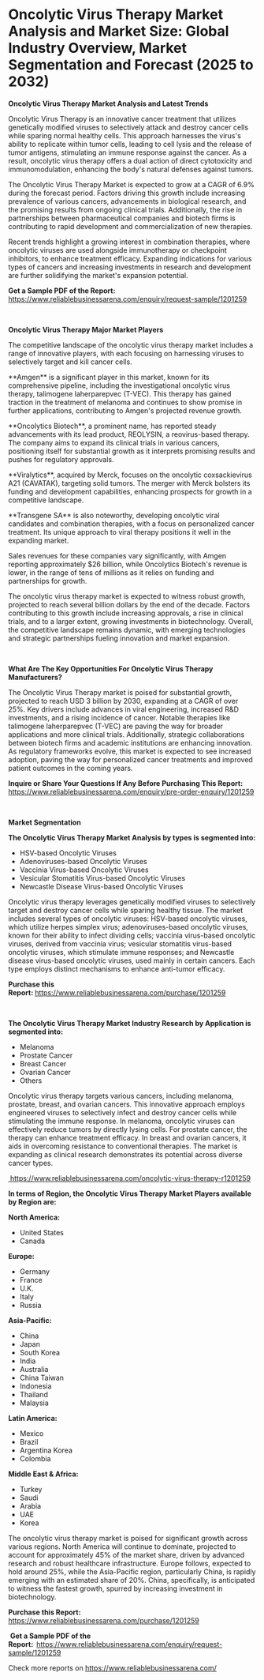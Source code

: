 <p><h1>Oncolytic Virus Therapy Market Analysis and Market Size: Global Industry Overview, Market Segmentation and Forecast (2025 to 2032)</h1></p><p><strong>Oncolytic Virus Therapy Market Analysis and Latest Trends</strong></p>
<p><p>Oncolytic Virus Therapy is an innovative cancer treatment that utilizes genetically modified viruses to selectively attack and destroy cancer cells while sparing normal healthy cells. This approach harnesses the virus's ability to replicate within tumor cells, leading to cell lysis and the release of tumor antigens, stimulating an immune response against the cancer. As a result, oncolytic virus therapy offers a dual action of direct cytotoxicity and immunomodulation, enhancing the body's natural defenses against tumors.</p><p>The Oncolytic Virus Therapy Market is expected to grow at a CAGR of 6.9% during the forecast period. Factors driving this growth include increasing prevalence of various cancers, advancements in biological research, and the promising results from ongoing clinical trials. Additionally, the rise in partnerships between pharmaceutical companies and biotech firms is contributing to rapid development and commercialization of new therapies. </p><p>Recent trends highlight a growing interest in combination therapies, where oncolytic viruses are used alongside immunotherapy or checkpoint inhibitors, to enhance treatment efficacy. Expanding indications for various types of cancers and increasing investments in research and development are further solidifying the market's expansion potential.</p></p>
<p><strong>Get a Sample PDF of the Report:&nbsp;</strong> <a href="https://www.reliablebusinessarena.com/enquiry/request-sample/1201259?utm_campaign=1891&utm_medium=2&utm_source=Github&utm_content=ia&utm_term=03032025&utm_id=oncolytic-virus-therapy">https://www.reliablebusinessarena.com/enquiry/request-sample/1201259</a></p>
<p>&nbsp;</p>
<p><strong>Oncolytic Virus Therapy Major Market Players</strong></p>
<p><p>The competitive landscape of the oncolytic virus therapy market includes a range of innovative players, with each focusing on harnessing viruses to selectively target and kill cancer cells. </p><p>**Amgen** is a significant player in this market, known for its comprehensive pipeline, including the investigational oncolytic virus therapy, talimogene laherparepvec (T-VEC). This therapy has gained traction in the treatment of melanoma and continues to show promise in further applications, contributing to Amgen's projected revenue growth.</p><p>**Oncolytics Biotech**, a prominent name, has reported steady advancements with its lead product, REOLYSIN, a reovirus-based therapy. The company aims to expand its clinical trials in various cancers, positioning itself for substantial growth as it interprets promising results and pushes for regulatory approvals.</p><p>**Viralytics**, acquired by Merck, focuses on the oncolytic coxsackievirus A21 (CAVATAK), targeting solid tumors. The merger with Merck bolsters its funding and development capabilities, enhancing prospects for growth in a competitive landscape.</p><p>**Transgene SA** is also noteworthy, developing oncolytic viral candidates and combination therapies, with a focus on personalized cancer treatment. Its unique approach to viral therapy positions it well in the expanding market.</p><p>Sales revenues for these companies vary significantly, with Amgen reporting approximately $26 billion, while Oncolytics Biotech's revenue is lower, in the range of tens of millions as it relies on funding and partnerships for growth.</p><p>The oncolytic virus therapy market is expected to witness robust growth, projected to reach several billion dollars by the end of the decade. Factors contributing to this growth include increasing approvals, a rise in clinical trials, and to a larger extent, growing investments in biotechnology. Overall, the competitive landscape remains dynamic, with emerging technologies and strategic partnerships fueling innovation and market expansion.</p></p>
<p>&nbsp;</p>
<p><strong>What Are The Key Opportunities For Oncolytic Virus Therapy Manufacturers?</strong></p>
<p><p>The Oncolytic Virus Therapy market is poised for substantial growth, projected to reach USD 3 billion by 2030, expanding at a CAGR of over 25%. Key drivers include advances in viral engineering, increased R&D investments, and a rising incidence of cancer. Notable therapies like talimogene laherparepvec (T-VEC) are paving the way for broader applications and more clinical trials. Additionally, strategic collaborations between biotech firms and academic institutions are enhancing innovation. As regulatory frameworks evolve, this market is expected to see increased adoption, paving the way for personalized cancer treatments and improved patient outcomes in the coming years.</p></p>
<p><strong>Inquire or Share Your Questions If Any Before Purchasing This Report:</strong> <a href="https://www.reliablebusinessarena.com/enquiry/pre-order-enquiry/1201259?utm_campaign=1891&utm_medium=2&utm_source=Github&utm_content=ia&utm_term=03032025&utm_id=oncolytic-virus-therapy">https://www.reliablebusinessarena.com/enquiry/pre-order-enquiry/1201259</a></p>
<p>&nbsp;</p>
<p><strong>Market Segmentation</strong></p>
<p><strong>The Oncolytic Virus Therapy Market Analysis by types is segmented into:</strong></p>
<p><ul><li>HSV-based Oncolytic Viruses</li><li>Adenoviruses-based Oncolytic Viruses</li><li>Vaccinia Virus-based Oncolytic Viruses</li><li>Vesicular Stomatitis Virus-based Oncolytic Viruses</li><li>Newcastle Disease Virus-based Oncolytic Viruses</li></ul></p>
<p><p>Oncolytic virus therapy leverages genetically modified viruses to selectively target and destroy cancer cells while sparing healthy tissue. The market includes several types of oncolytic viruses: HSV-based oncolytic viruses, which utilize herpes simplex virus; adenoviruses-based oncolytic viruses, known for their ability to infect dividing cells; vaccinia virus-based oncolytic viruses, derived from vaccinia virus; vesicular stomatitis virus-based oncolytic viruses, which stimulate immune responses; and Newcastle disease virus-based oncolytic viruses, used mainly in certain cancers. Each type employs distinct mechanisms to enhance anti-tumor efficacy.</p></p>
<p><strong>Purchase this Report:&nbsp;</strong><a href="https://www.reliablebusinessarena.com/purchase/1201259?utm_campaign=1891&utm_medium=2&utm_source=Github&utm_content=ia&utm_term=03032025&utm_id=oncolytic-virus-therapy">https://www.reliablebusinessarena.com/purchase/1201259</a></p>
<p>&nbsp;</p>
<p><strong>The Oncolytic Virus Therapy Market Industry Research by Application is segmented into:</strong></p>
<p><ul><li>Melanoma</li><li>Prostate Cancer</li><li>Breast Cancer</li><li>Ovarian Cancer</li><li>Others</li></ul></p>
<p><p>Oncolytic virus therapy targets various cancers, including melanoma, prostate, breast, and ovarian cancers. This innovative approach employs engineered viruses to selectively infect and destroy cancer cells while stimulating the immune response. In melanoma, oncolytic viruses can effectively reduce tumors by directly lysing cells. For prostate cancer, the therapy can enhance treatment efficacy. In breast and ovarian cancers, it aids in overcoming resistance to conventional therapies. The market is expanding as clinical research demonstrates its potential across diverse cancer types.</p></p>
<p><a href="https://www.reliablebusinessarena.com/oncolytic-virus-therapy-r1201259?utm_campaign=1891&utm_medium=2&utm_source=Github&utm_content=ia&utm_term=03032025&utm_id=oncolytic-virus-therapy">&nbsp;https://www.reliablebusinessarena.com/oncolytic-virus-therapy-r1201259</a></p>
<p><strong>In terms of Region, the Oncolytic Virus Therapy Market Players available by Region are:</strong></p>
<p>
    <p> <strong> North America: </strong>
        <ul>
            <li>United States</li>
            <li>Canada</li>
        </ul>
        </p> 
    <p> <strong> Europe: </strong>
        <ul>
            <li>Germany</li>
            <li>France</li>
            <li>U.K.</li>
            <li>Italy</li>
            <li>Russia</li>
        </ul>
        </p> 
    <p> <strong> Asia-Pacific: </strong>
        <ul>
            <li>China</li>
            <li>Japan</li>
            <li>South Korea</li>
            <li>India</li>
            <li>Australia</li>
            <li>China Taiwan</li>
            <li>Indonesia</li>
            <li>Thailand</li>
            <li>Malaysia</li>
        </ul>
        </p> 
    <p> <strong> Latin America: </strong>
        <ul>
            <li>Mexico</li>
            <li>Brazil</li>
            <li>Argentina Korea</li>
            <li>Colombia</li>
        </ul>
        </p> 
    <p> <strong> Middle East & Africa: </strong>
        <ul>
            <li>Turkey</li>
            <li>Saudi</li>
            <li>Arabia</li>
            <li>UAE</li>
            <li>Korea</li>
        </ul>
    </p>
    </p>
<p><p>The oncolytic virus therapy market is poised for significant growth across various regions. North America will continue to dominate, projected to account for approximately 45% of the market share, driven by advanced research and robust healthcare infrastructure. Europe follows, expected to hold around 25%, while the Asia-Pacific region, particularly China, is rapidly emerging with an estimated share of 20%. China, specifically, is anticipated to witness the fastest growth, spurred by increasing investment in biotechnology.</p></p>
<p><strong>Purchase this Report: </strong><a href="https://www.reliablebusinessarena.com/purchase/1201259?utm_campaign=1891&utm_medium=2&utm_source=Github&utm_content=ia&utm_term=03032025&utm_id=oncolytic-virus-therapy">https://www.reliablebusinessarena.com/purchase/1201259</a></p>
<p>&nbsp;<strong>Get a Sample PDF of the Report:&nbsp;&nbsp;</strong><a href="https://www.reliablebusinessarena.com/enquiry/request-sample/1201259?utm_campaign=1891&utm_medium=2&utm_source=Github&utm_content=ia&utm_term=03032025&utm_id=oncolytic-virus-therapy">https://www.reliablebusinessarena.com/enquiry/request-sample/1201259</a></p>
<p><strong></strong></p>
<p>Check more reports on <a href="https://www.reliablebusinessarena.com/?utm_campaign=1891&utm_medium=2&utm_source=Github&utm_content=ia&utm_term=03032025&utm_id=oncolytic-virus-therapy">https://www.reliablebusinessarena.com/</a></p>